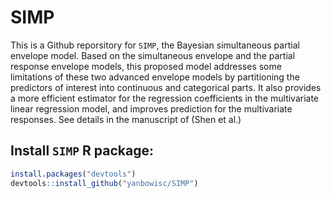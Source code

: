 # SIMP
This is a Github reporsitory for `SIMP`, the Bayesian simultaneous partial envelope model. Based on the simultaneous envelope and the partial response envelope models, 
this proposed model addresses some limitations of these two advanced envelope models by partitioning the predictors of interest into continuous and categorical parts. It also provides a more efficient estimator for the regression coefficients in the multivariate
linear regression model, and improves prediction for the multivariate responses. See details in the manuscript of (Shen et al.)

## Install `SIMP` R package: 

```R
install.packages("devtools")
devtools::install_github("yanbowisc/SIMP")
```
